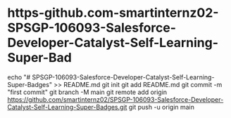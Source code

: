 # https-github.com-smartinternz02-SPSGP-106093-Salesforce-Developer-Catalyst-Self-Learning-Super-Bad
echo "# SPSGP-106093-Salesforce-Developer-Catalyst-Self-Learning-Super-Badges" >> README.md git init git add README.md git commit -m "first commit" git branch -M main git remote add origin https://github.com/smartinternz02/SPSGP-106093-Salesforce-Developer-Catalyst-Self-Learning-Super-Badges.git git push -u origin main
